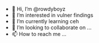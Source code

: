 - 👋 Hi, I’m @rowdyboyz
- 👀 I’m interested in vulner findings
- 🌱 I’m currently learning ceh
- 💞️ I’m looking to collaborate on ...
- 📫 How to reach me ...

<!---
rowdyboyz/rowdyboyz is a ✨ special ✨ repository because its `README.md` (this file) appears on your GitHub profile.
You can click the Preview link to take a look at your changes.
--->
